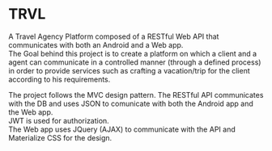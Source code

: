 # TRVL
A Travel Agency Platform composed of a RESTful Web API that communicates with both an Android and a Web app.  
The Goal behind this project is to create a platform on which a client and a agent can communicate in a controlled manner (through a defined process) in order to provide services such as crafting a vacation/trip for the client according to his requirements.
  
The project follows the MVC design pattern.
The RESTful API communicates with the DB and uses JSON to comunicate with both the Android app and the Web app.  
JWT is used for authorization.  
The Web app uses JQuery (AJAX) to communicate with the API and Materialize CSS for the design.
